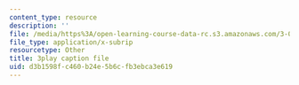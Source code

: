 ```yaml
---
content_type: resource
description: ''
file: /media/https%3A/open-learning-course-data-rc.s3.amazonaws.com/3-091sc-introduction-to-solid-state-chemistry-fall-2010/d3b1598fc460b24e5b6cfb3ebca3e619_56d9qcsHGwE.srt
file_type: application/x-subrip
resourcetype: Other
title: 3play caption file
uid: d3b1598f-c460-b24e-5b6c-fb3ebca3e619
---
```


